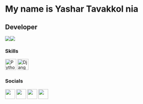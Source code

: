 My name is Yashar Tavakkol nia
===============================

Developer
-----------------------------

<a href="https://www.twitter.com/badrnezhad" target="_blank" rel="noreferrer"><img
                  src="https://img.shields.io/twitter/follow/yyyasharrr_?logo=twitter&style=for-the-badge&color=0891b2&labelColor=1c1917"
                /></a><a href="https://www.github.com/yashartavakkolnia" target="_blank" rel="noreferrer"><img
                  src="https://img.shields.io/github/followers/yashartavakkolnia?logo=github&style=for-the-badge&color=0891b2&labelColor=1c1917" /></a>
                  
### Skills
<p align="left">
  <a href="https://www.python.org/" target="_blank" rel="noreferrer"><img src="https://raw.githubusercontent.com/danielcranney/readme-generator/main/public/icons/skills/python-colored.svg" width="36" height="36" alt="Python" /></a>
    <a href="https://www.djangoproject.com/" target="_blank" rel="noreferrer"><img src="https://raw.githubusercontent.com/danielcranney/readme-generator/main/public/icons/skills/django-colored.svg" width="36" height="36" alt="Django" /></a>

</p>
                    
### Socials
                  
<p align="left">
    <a href="https://www.instagram.com/yyasharr_" target="_blank" rel="noreferrer"><img src="https://raw.githubusercontent.com/danielcranney/readme-generator/main/public/icons/socials/instagram.svg" width="32" height="32" /></a>
<a href="https://www.github.com/yashartavakkolnia" target="_blank" rel="noreferrer"><img src="https://raw.githubusercontent.com/danielcranney/readme-generator/main/public/icons/socials/github-dark.svg" width="32" height="32" /></a>
  <a href="https://www.linkedin.com/in/yashartavakkolnia" target="_blank" rel="noreferrer"><img src="https://raw.githubusercontent.com/danielcranney/readme-generator/main/public/icons/socials/linkedin.svg" width="32" height="32" /></a>
  <a href="https://www.twitter.com/yyyasharrr_" target="_blank" rel="noreferrer"><img src="https://raw.githubusercontent.com/danielcranney/readme-generator/main/public/icons/socials/twitter.svg" width="32" height="32" /></a></p>

